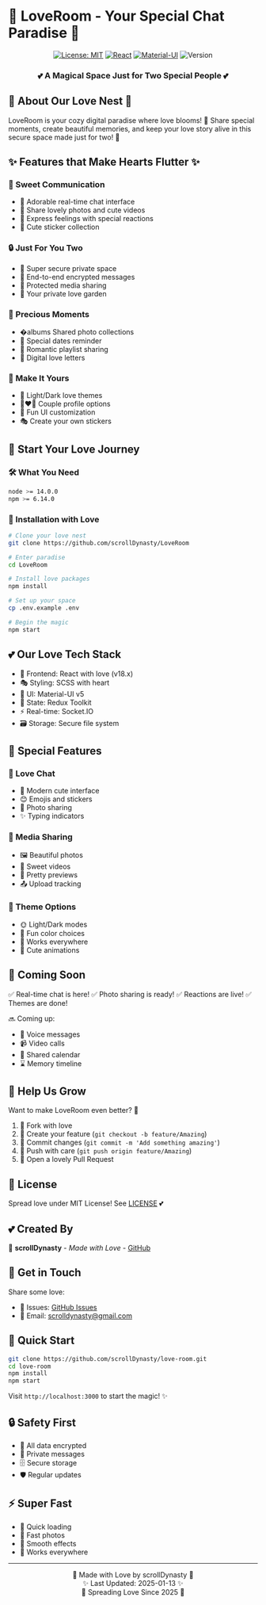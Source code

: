 # 💖 LoveRoom - Your Special Chat Paradise 💖

<div align="center">

[![License: MIT](https://img.shields.io/badge/License-MIT-pink.svg)](LICENSE)
[![React](https://img.shields.io/badge/React-18.x-red)](https://reactjs.org/)
[![Material-UI](https://img.shields.io/badge/MUI-v5-ff69b4)](https://mui.com/)
![Version](https://img.shields.io/badge/version-1.0.0-ff1493)

### 💕 A Magical Space Just for Two Special People 💕

</div>

## 🌟 About Our Love Nest 🌟

LoveRoom is your cozy digital paradise where love blooms! 🌸 Share special moments, create beautiful memories, and keep your love story alive in this secure space made just for two! 💑

## ✨ Features that Make Hearts Flutter ✨

### 💌 Sweet Communication
- 💬 Adorable real-time chat interface
- 📸 Share lovely photos and cute videos
- 💝 Express feelings with special reactions
- 🎨 Cute sticker collection

### 🔒 Just For You Two
- 🔐 Super secure private space
- 🎯 End-to-end encrypted messages
- 📱 Protected media sharing
- 🌹 Your private love garden

### 💞 Precious Moments
- �albums Shared photo collections
- 📅 Special dates reminder
- 🎵 Romantic playlist sharing
- 💌 Digital love letters

### 🎨 Make It Yours
- 🌙 Light/Dark love themes
- 👩‍❤️‍👨 Couple profile options
- 🎪 Fun UI customization
- 🎭 Create your own stickers

## 💫 Start Your Love Journey

### 🛠️ What You Need
```bash
node >= 14.0.0
npm >= 6.14.0
```

### 🌈 Installation with Love
```bash
# Clone your love nest
git clone https://github.com/scrollDynasty/LoveRoom

# Enter paradise
cd LoveRoom

# Install love packages
npm install

# Set up your space
cp .env.example .env

# Begin the magic
npm start
```

## 💕 Our Love Tech Stack

- 🎨 Frontend: React with love (v18.x)
- 🎭 Styling: SCSS with heart
- 🎪 UI: Material-UI v5
- 🔮 State: Redux Toolkit
- ⚡ Real-time: Socket.IO
- 🗃️ Storage: Secure file system

## 🌟 Special Features

### 💬 Love Chat
- 🎯 Modern cute interface
- 😊 Emojis and stickers
- 📸 Photo sharing
- ✨ Typing indicators

### 📸 Media Sharing
- 🖼️ Beautiful photos
- 🎥 Sweet videos
- 👀 Pretty previews
- 📤 Upload tracking

### 🎨 Theme Options
- 🌞 Light/Dark modes
- 🎪 Fun color choices
- 📱 Works everywhere
- 💫 Cute animations

## 🚀 Coming Soon

✅ Real-time chat is here!
✅ Photo sharing is ready!
✅ Reactions are live!
✅ Themes are done!

🔜 Coming up:
- 🎤 Voice messages
- 📹 Video calls
- 📅 Shared calendar
- ⌛ Memory timeline

## 💝 Help Us Grow

Want to make LoveRoom even better? 🌟

1. 🍴 Fork with love
2. 🌱 Create your feature (`git checkout -b feature/Amazing`)
3. 💝 Commit changes (`git commit -m 'Add something amazing'`)
4. 🌟 Push with care (`git push origin feature/Amazing`)
5. 💫 Open a lovely Pull Request

## 💖 License

Spread love under MIT License! See [LICENSE](LICENSE) 💕

## 💕 Created By

🌟 **scrollDynasty** - *Made with Love* - [GitHub](https://github.com/scrollDynasty)

## 💌 Get in Touch

Share some love:
- 🐛 Issues: [GitHub Issues](https://github.com/scrollDynasty/love-room/issues)
- 📧 Email: scrolldynasty@gmail.com

## 🚀 Quick Start

```bash
git clone https://github.com/scrollDynasty/love-room.git
cd love-room
npm install
npm start
```

Visit `http://localhost:3000` to start the magic! ✨

## 🔒 Safety First

- 🔐 All data encrypted
- 💝 Private messages
- 🗄️ Secure storage
- 🛡️ Regular updates

## ⚡ Super Fast

- 🚀 Quick loading
- 📸 Fast photos
- 💫 Smooth effects
- 📱 Works everywhere

---

<div align="center">

💖 Made with Love by scrollDynasty 💖
<br/>
✨ Last Updated: 2025-01-13 ✨
<br/>
🌟 Spreading Love Since 2025 🌟

</div>